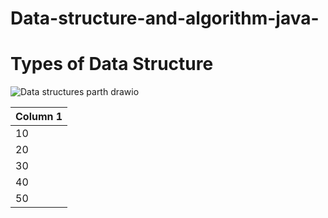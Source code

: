 # Data-structure-and-algorithm-java-


# Types of Data Structure

![Data structures parth drawio](https://github.com/gmandroroshe/Data-structure-and-algorithm-java-/assets/144511926/113c9e76-da99-4fef-9254-488e1446540c)


| Column 1 |
|----------|
| 10       |
| 20       |
| 30       |
| 40       |
| 50       |
